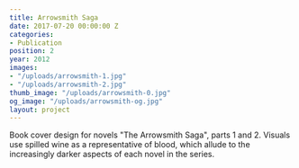 ```yaml
---
title: Arrowsmith Saga
date: 2017-07-20 00:00:00 Z
categories:
- Publication
position: 2
year: 2012
images:
- "/uploads/arrowsmith-1.jpg"
- "/uploads/arrowsmith-2.jpg"
thumb_image: "/uploads/arrowsmith-0.jpg"
og_image: "/uploads/arrowsmith-og.jpg"
layout: project
---
```


Book cover design for novels "The Arrowsmith Saga", parts 1 and 2. Visuals use spilled wine as a representative of blood, which allude to the increasingly darker aspects of each novel in the series.
